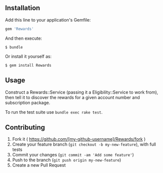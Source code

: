 

## Installation

Add this line to your application's Gemfile:

```ruby
gem 'Rewards'
```

And then execute:

    $ bundle

Or install it yourself as:

    $ gem install Rewards

## Usage

Construct a Rewards::Service (passing it a Eligibility::Service to work
from), then tell it to discover the rewards for a given account number
and subscription package.  

To run the test suite use `bundle exec rake test`.

## Contributing

1. Fork it ( https://github.com/[my-github-username]/Rewards/fork )
2. Create your feature branch (`git checkout -b my-new-feature`), with
   full tests
3. Commit your changes (`git commit -am 'Add some feature'`)
4. Push to the branch (`git push origin my-new-feature`)
5. Create a new Pull Request
